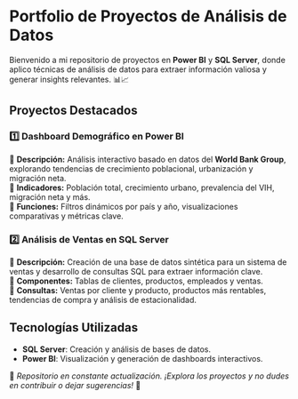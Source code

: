 # Portfolio de Proyectos de Análisis de Datos

Bienvenido a mi repositorio de proyectos en **Power BI** y **SQL Server**, donde aplico técnicas de análisis de datos para extraer información valiosa y generar insights relevantes. 📊📈

## Proyectos Destacados

### 1️⃣ **Dashboard Demográfico en Power BI**  
🔹 **Descripción:** Análisis interactivo basado en datos del **World Bank Group**, explorando tendencias de crecimiento poblacional, urbanización y migración neta.  
🔹 **Indicadores:** Población total, crecimiento urbano, prevalencia del VIH, migración neta y más.  
🔹 **Funciones:** Filtros dinámicos por país y año, visualizaciones comparativas y métricas clave.

### 2️⃣ **Análisis de Ventas en SQL Server**  
🔹 **Descripción:** Creación de una base de datos sintética para un sistema de ventas y desarrollo de consultas SQL para extraer información clave.  
🔹 **Componentes:** Tablas de clientes, productos, empleados y ventas.  
🔹 **Consultas:** Ventas por cliente y producto, productos más rentables, tendencias de compra y análisis de estacionalidad.  

## Tecnologías Utilizadas
- **SQL Server**: Creación y análisis de bases de datos.  
- **Power BI**: Visualización y generación de dashboards interactivos.  

📂 *Repositorio en constante actualización. ¡Explora los proyectos y no dudes en contribuir o dejar sugerencias!* 🚀
